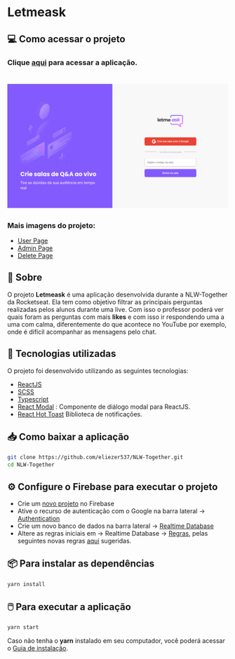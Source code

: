 <h1>
Letmeask
</h1>

## 💻 Como acessar o projeto

### Clique [aqui](https://letmeask-78eb7.web.app/) para acessar a aplicação.

<h1></h1>

<h1>
  <img src='./images/home-page.png' >
</h1>

<h3>Mais imagens do projeto:</h3>

- [User Page](./images/user-page.png)
- [Admin Page](./images/admin-page.png)
- [Delete Page](./images/delete-question.png)

## 📃 Sobre

O projeto **Letmeask** é uma aplicação desenvolvida durante a NLW-Together da Rocketseat. Ela tem como objetivo filtrar as principais perguntas realizadas pelos alunos durante uma live. Com isso o professor poderá ver quais foram as perguntas com mais **likes** e com isso ir respondendo uma a uma com calma, diferentemente do que acontece no YouTube por exemplo, onde é difícil acompanhar as mensagens pelo chat.

## 🚀 Tecnologias utilizadas

O projeto foi desenvolvido utilizando as seguintes tecnologias:

- [ReactJS](https://reactjs.org/)
- [SCSS](https://sass-lang.com/)
- [Typescript](https://www.typescriptlang.org/)
- [React Modal](https://github.com/reactjs/react-modal) : Componente de diálogo modal para ReactJS.
- [React Hot Toast](https://react-hot-toast.com/) Biblioteca de notificações.

</p>

## 📥 Como baixar a aplicação

```bash
git clone https://github.com/eliezer537/NLW-Together.git
cd NLW-Together
```
## ⚙️ Configure o Firebase para executar o projeto
- Crie um [novo projeto](https://console.firebase.google.com/?hl=pt) no Firebase
- Ative o recurso de autenticação com o Google na barra lateral -> [Authentication](https://console.firebase.google.com/project/whatsapp-59702/authentication/providers?hl=pt)
- Crie um novo banco de dados na barra lateral -> [Realtime Database](https://console.firebase.google.com/project/whatsapp-59702/database?hl=pt)
- Altere as regras iniciais em -> Realtime Database -> [Regras](https://console.firebase.google.com/project/whatsapp-59702/database/whatsapp-59702-default-rtdb/rules?hl=pt), pelas seguintes novas regras [aqui](./database.rules.json) sugeridas.

## 📦 Para instalar as dependências
```bash
yarn install
```

## 🖱️ Para executar a aplicação

```bash
yarn start
```

Caso não tenha o **yarn** instalado em seu computador, você poderá acessar o [Guia de instalação](https://classic.yarnpkg.com/en/docs/install/#debian-stable).
